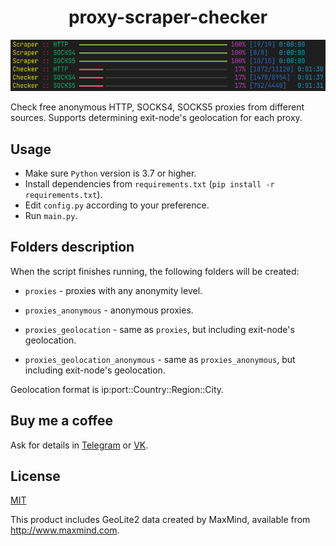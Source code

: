 <h1 align="center">proxy-scraper-checker</h1>
<p align="center"><img src="screenshot.png" alt="Screenshot" /></p>

Check free anonymous HTTP, SOCKS4, SOCKS5 proxies from different sources. Supports determining exit-node's geolocation for each proxy.

## Usage

- Make sure `Python` version is 3.7 or higher.
- Install dependencies from `requirements.txt` (`pip install -r requirements.txt`).
- Edit `config.py` according to your preference.
- Run `main.py`.

## Folders description

When the script finishes running, the following folders will be created:

- `proxies` - proxies with any anonymity level.

- `proxies_anonymous` - anonymous proxies.

- `proxies_geolocation` - same as `proxies`, but including exit-node's geolocation.

- `proxies_geolocation_anonymous` - same as `proxies_anonymous`, but including exit-node's geolocation.

Geolocation format is ip:port::Country::Region::City.

## Buy me a coffee

Ask for details in [Telegram](https://t.me/monosans) or [VK](https://vk.com/id607137534).

## License

[MIT](LICENSE)

This product includes GeoLite2 data created by MaxMind, available from http://www.maxmind.com.
